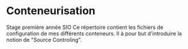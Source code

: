 # Conteneurisation
Stage première année SIO
Ce répertoire contient les fichiers de configuration de mes différents conteneurs.
Il à pour but d'introduire la notion de "Source Controling".
